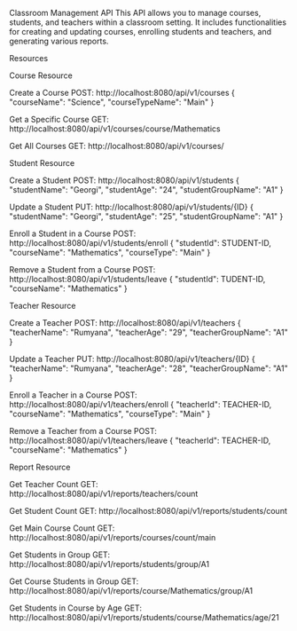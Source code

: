 Classroom Management API
This API allows you to manage courses, students, and teachers within a classroom setting. It includes functionalities for creating and updating courses, enrolling students and teachers, and generating various reports.

Resources

Course Resource

Create a Course
POST: http://localhost:8080/api/v1/courses
{
    "courseName": "Science",
    "courseTypeName": "Main"
}

Get a Specific Course
GET: http://localhost:8080/api/v1/courses/course/Mathematics

Get All Courses
GET: http://localhost:8080/api/v1/courses/

Student Resource

Create a Student
POST: http://localhost:8080/api/v1/students
{
    "studentName": "Georgi",
    "studentAge": "24",
    "studentGroupName": "A1"
}

Update a Student
PUT: http://localhost:8080/api/v1/students/{ID}
{
    "studentName": "Georgi",
    "studentAge": "25",
    "studentGroupName": "A1"
}

Enroll a Student in a Course
POST: http://localhost:8080/api/v1/students/enroll
{
    "studentId": STUDENT-ID,
    "courseName": "Mathematics",
    "courseType": "Main"
}

Remove a Student from a Course
POST: http://localhost:8080/api/v1/students/leave
{
    "studentId": TUDENT-ID,
    "courseName": "Mathematics"
}

Teacher Resource

Create a Teacher
POST: http://localhost:8080/api/v1/teachers
{
    "teacherName": "Rumyana",
    "teacherAge": "29",
    "teacherGroupName": "A1"
}

Update a Teacher
PUT: http://localhost:8080/api/v1/teachers/{ID}
{
    "teacherName": "Rumyana",
    "teacherAge": "28",
    "teacherGroupName": "A1"
}

Enroll a Teacher in a Course
POST: http://localhost:8080/api/v1/teachers/enroll
{
    "teacherId": TEACHER-ID,
    "courseName": "Mathematics",
    "courseType": "Main"
}

Remove a Teacher from a Course
POST: http://localhost:8080/api/v1/teachers/leave
{
    "teacherId": TEACHER-ID,
    "courseName": "Mathematics"
}

Report Resource

Get Teacher Count
GET: http://localhost:8080/api/v1/reports/teachers/count

Get Student Count
GET: http://localhost:8080/api/v1/reports/students/count

Get Main Course Count
GET: http://localhost:8080/api/v1/reports/courses/count/main

Get Students in Group
GET: http://localhost:8080/api/v1/reports/students/group/A1

Get Course Students in Group
GET: http://localhost:8080/api/v1/reports/course/Mathematics/group/A1

Get Students in Course by Age
GET: http://localhost:8080/api/v1/reports/students/course/Mathematics/age/21

